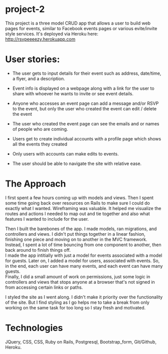 # project-2

This project is a three model CRUD app that allows a user to build web pages for events, similar to Facebook events pages or various evite/invite style services.
It's deployed via Heroku here: http://rsvpeeeezy.herokuapp.com

# User stories:

* The user gets to input details for their event such as address, date/time, a flyer,
and a description.  

* Event info is displayed on a webpage along with a link for the user
to share with whoever he wants to invite or see event details.  

* Anyone who accesses an event page can add a message and/or RSVP to the event,
but only the user who created the event can edit / delete the event

* The user who created the event page can see the emails and or names of people who are coming.

* Users get to create individual accounts with a profile page which shows all the
events they created

* Only users with accounts can make edits to events.

* The user should be able to navigate the site with relative ease.  

# The Approach

I first spent a few hours coming up with models and views.  Then I spent some time going back over resources on Rails to make sure I could do exactly what I wanted.
Wireframing was valuable. It helped me visualize the routes and actions I needed to map out and tie together and also what features I wanted to include for the user.

Then I built the barebones of the app.  I made models, ran migrations, and controllers and views.  I didn't put things together in a linear fashion, finishing one piece and moving on to another in the MVC framework.  Instead, I spent a lot of time bouncing from one component to another, then back around to finish things off.  
I made the app intitially with just a model for events associated with a model for guests. Later on, I added a model for users, associated with events.  So, in the end, each user can have many events, and each event can have many guests.  
Finally, I did a small amount of work on permissions, just some logic in controllers and views that stops anyone at a browser that's not signed in from accessing certain
links or paths.

I styled the site as I went along.  I didn't make it priority over the functionality of the site.  But I find styling as I go helps me to take a break from only working on the same task for too long so I stay fresh and motivated.   

# Technologies

JQuery, CSS, CSS, Ruby on Rails, Postgresql, Bootstrap_form, Git/Github, Heroku.
